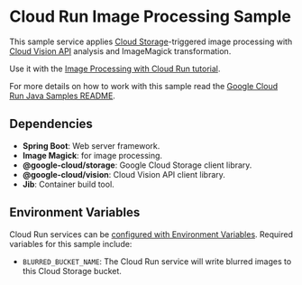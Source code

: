 # Cloud Run Image Processing Sample

This sample service applies [Cloud Storage](https://cloud.google.com/storage/docs)-triggered image processing with [Cloud Vision API](https://cloud.google.com/vision/docs) analysis and ImageMagick transformation.

Use it with the [Image Processing with Cloud Run tutorial](http://cloud.google.com/run/docs/tutorials/image-processing).

For more details on how to work with this sample read the [Google Cloud Run Java Samples README](https://github.com/GoogleCloudPlatform/java-docs-samples/tree/master/run).

## Dependencies

* **Spring Boot**: Web server framework.
* **Image Magick**: for image processing.
* **@google-cloud/storage**: Google Cloud Storage client library.
* **@google-cloud/vision**: Cloud Vision API client library.
* **Jib**: Container build tool.

## Environment Variables

Cloud Run services can be [configured with Environment Variables](https://cloud.google.com/run/docs/configuring/environment-variables).
Required variables for this sample include:

* `BLURRED_BUCKET_NAME`: The Cloud Run service will write blurred images to this Cloud Storage bucket.

[run_img]: https://storage.googleapis.com/cloudrun/button.svg
[run_link]: https://deploy.cloud.run/?git_repo=https://github.com/GoogleCloudPlatform/java-docs-samples&dir=run/image-processing
